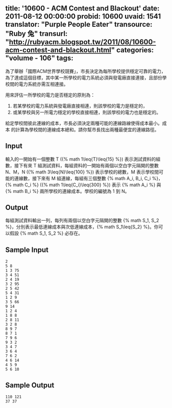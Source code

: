 title: '10600 - ACM Contest and Blackout'
date: 2011-08-12 00:00:00
probid: 10600
uvaid: 1541
translator: "Purple People Eater"
transource: "Ruby 兔"
transurl: "http://rubyacm.blogspot.tw/2011/08/10600-acm-contest-and-blackout.html"
categories: "volume - 106"
tags:
---

為了舉辦「國際ACM世界學校競賽」，市長決定為每所學校提供穩定可靠的電力，為了達成這個目標，其中某一所學校的電力系統必須與發電廠直接連接，且部份學校間的電力系統亦需互相連接。

用來評估一所學校的電力是否穩定的原則為：

1. 若某學校的電力系統與發電廠直接相連，則該學校的電力是穩定的，
2. 或某學校與另一所電力穩定的學校直接相連，則該學校的電力也是穩定的。

給定學校間彼此連線的成本，市長必須決定兩種可能的連線路線使得成本最小。成本 的計算為學校間的連線成本總和。請你幫市長找出兩種最便宜的連線路徑。

## Input ##

輸入的一開始有一個整數 T ({% math 1\leq{T}\leq{15} %}) 表示測試資料的組數，接下有來 T 組測試資料，每組資料的一開始有兩個以空白字元隔開的整數 N、M，N ({% math 3\leq{N}\leq{100} %}) 表示學校的總數，M 表示學校間可能的連線數，接下來有 M 組連線，每組有三個整數 {% math A_i, B_i, C_i %}，{% math C_i %} ({% math 1\leq{C_i}\leq{300} %}) 表示 {% math A_i %} 與 {% math B_i %} 兩所學校的連線成本。學校的編號為 1 到 N。

## Output ##

每組測試資料輸出一列，每列有兩個以空白字元隔開的整數 {% math S_1, S_2 %}，分別表示最低連線成本與次低連線成本，{% math S_1\leq{S_2} %}。你可以假設 {% math S_1, S_2 %} 必存在。

## Sample Input ##

	2
	5 8
	1 3 75
	3 4 51
	2 4 19
	3 2 95
	2 5 42
	5 4 31
	1 2 9
	3 5 66
	9 14
	1 2 4
	1 8 8
	2 8 11
	3 2 8
	8 9 7
	8 7 1
	7 9 6
	9 3 2
	3 4 7
	3 6 4
	7 6 2
	4 6 14
	4 5 9
	5 6 10

## Sample Output ##

	110 121
	37 37